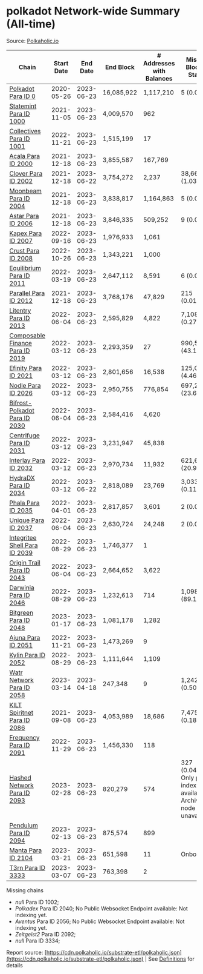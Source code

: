 # polkadot Network-wide Summary (All-time)

Source: [Polkaholic.io](https://polkaholic.io)


| Chain            | Start Date | End Date | End Block | # Addresses with Balances | Missing Blocks / Status |
| ---------------- | ---------- | ---------| --------- | ------------------------- | ----------------------- |
| [Polkadot Para ID 0](/polkadot/0-polkadot) | 2020-05-26 | 2023-06-23 | 16,085,922 |  1,117,210 | 5 (0.00%)  |
| [Statemint Para ID 1000](/polkadot/1000-statemint) | 2021-11-05 | 2023-06-23 | 4,009,570 |  962 |    |
| [Collectives Para ID 1001](/polkadot/1001-collectives) | 2022-11-21 | 2023-06-23 | 1,515,199 |  17 |    |
| [Acala Para ID 2000](/polkadot/2000-acala) | 2021-12-18 | 2023-06-23 | 3,855,587 |  167,769 |    |
| [Clover Para ID 2002](/polkadot/2002-clover) | 2021-12-18 | 2023-06-22 | 3,754,272 |  2,237 | 38,662 (1.03%)  |
| [Moonbeam Para ID 2004](/polkadot/2004-moonbeam) | 2021-12-18 | 2023-06-23 | 3,838,817 |  1,164,863 | 5 (0.00%)  |
| [Astar Para ID 2006](/polkadot/2006-astar) | 2021-12-18 | 2023-06-23 | 3,846,335 |  509,252 | 9 (0.00%)  |
| [Kapex Para ID 2007](/polkadot/2007-kapex) | 2022-09-16 | 2023-06-23 | 1,976,933 |  1,061 |    |
| [Crust Para ID 2008](/polkadot/2008-crust) | 2022-10-26 | 2023-06-23 | 1,343,221 |  1,000 |    |
| [Equilibrium Para ID 2011](/polkadot/2011-equilibrium) | 2022-03-19 | 2023-06-23 | 2,647,112 |  8,591 | 6 (0.00%)  |
| [Parallel Para ID 2012](/polkadot/2012-parallel) | 2021-12-18 | 2023-06-23 | 3,768,176 |  47,829 | 215 (0.01%)  |
| [Litentry Para ID 2013](/polkadot/2013-litentry) | 2022-06-04 | 2023-06-23 | 2,595,829 |  4,822 | 7,108 (0.27%)  |
| [Composable Finance Para ID 2019](/polkadot/2019-composable) | 2022-03-12 | 2023-06-23 | 2,293,359 |  27 | 990,589 (43.19%)  |
| [Efinity Para ID 2021](/polkadot/2021-efinity) | 2022-03-12 | 2023-06-23 | 2,801,656 |  16,538 | 125,038 (4.46%)  |
| [Nodle Para ID 2026](/polkadot/2026-nodle) | 2022-03-12 | 2023-06-23 | 2,950,755 |  776,854 | 697,249 (23.63%)  |
| [Bifrost-Polkadot Para ID 2030](/polkadot/2030-bifrost-dot) | 2022-06-04 | 2023-06-23 | 2,584,416 |  4,620 |    |
| [Centrifuge Para ID 2031](/polkadot/2031-centrifuge) | 2022-03-12 | 2023-06-23 | 3,231,947 |  45,838 |    |
| [Interlay Para ID 2032](/polkadot/2032-interlay) | 2022-03-12 | 2023-06-23 | 2,970,734 |  11,932 | 621,626 (20.92%)  |
| [HydraDX Para ID 2034](/polkadot/2034-hydradx) | 2022-03-12 | 2023-06-22 | 2,818,089 |  23,769 | 3,033 (0.11%)  |
| [Phala Para ID 2035](/polkadot/2035-phala) | 2022-04-01 | 2023-06-23 | 2,817,857 |  3,601 | 2 (0.00%)  |
| [Unique Para ID 2037](/polkadot/2037-unique) | 2022-06-04 | 2023-06-23 | 2,630,724 |  24,248 | 2 (0.00%)  |
| [Integritee Shell Para ID 2039](/polkadot/2039-integritee-shell) | 2022-08-29 | 2023-06-23 | 1,746,377 |  1 |    |
| [Origin Trail Para ID 2043](/polkadot/2043-origintrail) | 2022-06-04 | 2023-06-23 | 2,664,652 |  3,622 |    |
| [Darwinia Para ID 2046](/polkadot/2046-darwinia) | 2022-08-29 | 2023-06-23 | 1,232,613 |  714 | 1,098,347 (89.11%)  |
| [Bitgreen Para ID 2048](/polkadot/2048-bitgreen) | 2023-01-17 | 2023-06-23 | 1,081,178 |  1,282 |    |
| [Ajuna Para ID 2051](/polkadot/2051-ajuna) | 2022-11-21 | 2023-06-23 | 1,473,269 |  9 |    |
| [Kylin Para ID 2052](/polkadot/2052-kylin) | 2022-08-29 | 2023-06-23 | 1,111,644 |  1,109 |    |
| [Watr Network Para ID 2058](/polkadot/2058-watr) | 2023-03-14 | 2023-04-18 | 247,348 |  9 | 1,242 (0.50%)  |
| [KILT Spiritnet Para ID 2086](/polkadot/2086-kilt) | 2021-09-08 | 2023-06-23 | 4,053,989 |  18,686 | 7,475 (0.18%)  |
| [Frequency Para ID 2091](/polkadot/2091-frequency) | 2022-11-29 | 2023-06-23 | 1,456,330 |  118 |    |
| [Hashed Network Para ID 2093](/polkadot/2093-hashed) | 2023-02-28 | 2023-06-23 | 820,279 |  574 | 327 (0.04%) Only partial index available: Archive node unavailable |
| [Pendulum Para ID 2094](/polkadot/2094-pendulum) | 2023-02-13 | 2023-06-23 | 875,574 |  899 |    |
| [Manta Para ID 2104](/polkadot/2104-manta) | 2023-03-21 | 2023-06-23 | 651,598 |  11 |   Onboarding |
| [T3rn Para ID 3333](/polkadot/3333-t3rn) | 2023-03-07 | 2023-06-23 | 763,398 |  2 |    |

Missing chains


* *null* Para ID 1002; 
* *Polkadex* Para ID 2040; No Public Websocket Endpoint available: Not indexing yet.
* *Aventus* Para ID 2056; No Public Websocket Endpoint available: Not indexing yet.
* *Zeitgeist2* Para ID 2092; 
* *null* Para ID 3334; 

Report source: [https://cdn.polkaholic.io/substrate-etl/polkaholic.json](https://cdn.polkaholic.io/substrate-etl/polkaholic.json) | See [Definitions](/DEFINITIONS.md) for details
